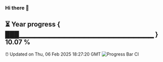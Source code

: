 ### Hi there 👋
⏳ Year progress { ███▁▁▁▁▁▁▁▁▁▁▁▁▁▁▁▁▁▁▁▁▁▁▁▁▁▁▁ } 10.07 %
---
⏰ Updated on Thu, 06 Feb 2025 18:27:20 GMT
![Progress Bar CI](https://github.com/liununu/liununu/workflows/Progress%20Bar%20CI/badge.svg)
